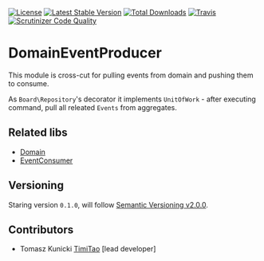 [![License](https://poser.pugx.org/aggrego/domain-event-producer/license.svg)](https://packagist.org/packages/aggrego/domain-event-producer)
[![Latest Stable Version](https://poser.pugx.org/aggrego/domain-event-producer/v/stable.svg)](https://packagist.org/packages/aggrego/domain-event-producer)
[![Total Downloads](https://poser.pugx.org/aggrego/domain-event-producer/downloads.svg)](https://packagist.org/packages/aggrego/domain-event-producer)
[![Travis](https://travis-ci.org/Aggrego/DomainEventProducer.svg?branch=master)](https://travis-ci.org/Aggrego/DomainEventProducer/builds)
[![Scrutinizer Code Quality](https://scrutinizer-ci.com/g/Aggrego/DomainEventProducer/badges/quality-score.png?b=master)](https://scrutinizer-ci.com/g/Aggrego/DomainEventProducer/?branch=master)

# DomainEventProducer

This module is cross-cut for pulling events from domain and pushing them to consume.

As `Board\Repository`'s decorator it implements `UnitOfWork` - after executing command, pull all releated `Events` from aggregates.


## Related libs

* [Domain](https://github.com/Aggrego/Domain)
* [EventConsumer](https://github.com/Aggrego/EventConsumer)

## Versioning
 
Staring version ``0.1.0``, will follow [Semantic Versioning v2.0.0](http://semver.org/spec/v2.0.0.html).

## Contributors

* Tomasz Kunicki [TimiTao](http://github.com/timiTao) [lead developer]